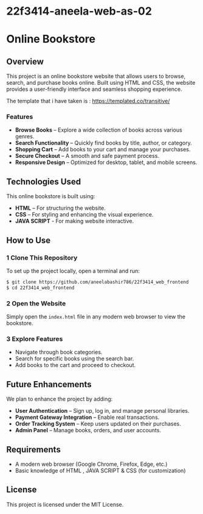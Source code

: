 # 22f3414-aneela-web-as-02
# Online Bookstore

##  Overview
This project is an online bookstore website that allows users to browse, search, and purchase books online. Built using HTML and CSS, the website provides a user-friendly interface and seamless shopping experience.

The template that i have taken  is :
https://templated.co/transitive/

###  Features
-  **Browse Books** – Explore a wide collection of books across various genres.
-  **Search Functionality** – Quickly find books by title, author, or category.
-  **Shopping Cart** – Add books to your cart and manage your purchases.
-  **Secure Checkout** – A smooth and safe payment process.
-  **Responsive Design** – Optimized for desktop, tablet, and mobile screens.

##  Technologies Used
This online bookstore is built using:
- **HTML** – For structuring the website.
- **CSS** – For styling and enhancing the visual experience.
- **JAVA SCRIPT** - For making website interactive.

##  How to Use

### 1 Clone This Repository
To set up the project locally, open a terminal and run:
```sh
$ git clone https://github.com/aneelabashir786/22f3414_web_frontend
$ cd 22f3414_web_frontend
```

### 2 Open the Website
Simply open the `index.html` file in any modern web browser to view the bookstore.

### 3 Explore Features
- Navigate through book categories.
- Search for specific books using the search bar.
- Add books to the cart and proceed to checkout.



##  Future Enhancements
We plan to enhance the project by adding:
-  **User Authentication** – Sign up, log in, and manage personal libraries.
-  **Payment Gateway Integration** – Enable real transactions.
-  **Order Tracking System** – Keep users updated on their purchases.
-  **Admin Panel** – Manage books, orders, and user accounts.

##  Requirements
- A modern web browser (Google Chrome, Firefox, Edge, etc.)
- Basic knowledge of HTML ,  JAVA SCRIPT & CSS (for customization)

##  License
This project is licensed under the MIT License.
